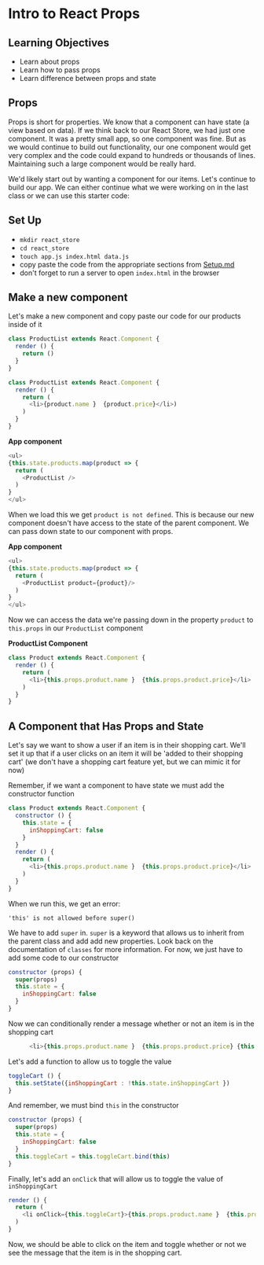 # Intro to React Props

## Learning Objectives
 - Learn about props
 - Learn how to pass props
 - Learn difference between props and state


## Props
  Props is short for properties. We know that a component can have state (a view based on data). If we think back to our React Store, we had just one component. It was a pretty small app, so one component was fine. But as we would continue to build out functionality, our one component would get very complex and the code could expand to hundreds or thousands of lines. Maintaining such a large component would be really hard.

  We'd likely start out by wanting a component for our items. Let's continue to build our app. We can either continue what we were working on in the last class or we can use this starter code:

## Set Up

- `mkdir react_store`
- `cd react_store`
- `touch app.js index.html data.js`
- copy paste the code from the appropriate sections from [Setup.md](Setup.md)
- don't forget to run a server to open `index.html` in the browser

## Make a new component
Let's make a new component and copy paste our code for our products inside of it

```js
class ProductList extends React.Component {
  render () {
    return ()
  }
}
```

```js
class ProductList extends React.Component {
  render () {
    return (
      <li>{product.name }  {product.price}</li>)
    )
  }
}
```

**App component**

```js
<ul>
{this.state.products.map(product => {
  return (
    <ProductList />
  )
}
</ul>

```

When we load this we get `product is not defined`. This is because our new component doesn't have access to the state of the parent component. We can pass down state to our component with props.


**App component**

```js
<ul>
{this.state.products.map(product => {
  return (
    <ProductList product={product}/>
  )
}
</ul>

```

Now we can access the data we're passing down in the property `product` to `this.props` in our `ProductList` component

**ProductList Component**

```js
class Product extends React.Component {
  render () {
    return (
      <li>{this.props.product.name }  {this.props.product.price}</li>
    )
  }
}
```

## A Component that Has Props and State

 Let's say we want to show a user if an item is in their shopping cart. We'll set it up that if a user clicks on an item it will be 'added to their shopping cart' (we don't have a shopping cart feature yet, but we can mimic it for now)

 Remember, if we want a component to have state we must add the constructor function


 ```js
 class Product extends React.Component {
   constructor () {
     this.state = {
       inShoppingCart: false
     }
   }
   render () {
     return (
       <li>{this.props.product.name }  {this.props.product.price}</li>
     )
   }
 }
 ```

When we run this, we get an error:

 ```
 'this' is not allowed before super()
 ```
 We have to add `super` in. `super` is a keyword that allows us to inherit from the parent class and add add new properties. Look back on the documentation of `classes` for more information. For now, we just have to add some code to our constructor

 ```js
 constructor (props) {
   super(props)
   this.state = {
     inShoppingCart: false
   }
 }
 ```

 Now we can conditionally render a message whether or not an item is in the shopping cart


```js
      <li>{this.props.product.name }  {this.props.product.price} {this.state.inShoppingCart ? <span> is in the shopping cart! </span> : ''}</li>
```

Let's add a function to allow us to toggle the value

```js
toggleCart () {
  this.setState({inShoppingCart : !this.state.inShoppingCart })
}
```

And remember, we must bind `this` in the constructor

```js
constructor (props) {
  super(props)
  this.state = {
    inShoppingCart: false
  }
  this.toggleCart = this.toggleCart.bind(this)
}
```


Finally, let's add an `onClick` that will allow us to toggle the value of `inShoppingCart`

```js
render () {
  return (
    <li onClick={this.toggleCart}>{this.props.product.name }  {this.props.product.price} {this.state.inShoppingCart ? <span> is in the shopping cart! </span> : ''}</li>
  )
}
```

Now, we should be able to click on the item and toggle whether or not we see the message that the item is in the shopping cart.
